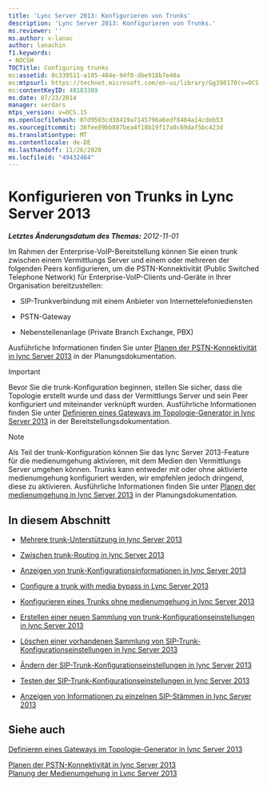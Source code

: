 ```yaml
---
title: 'Lync Server 2013: Konfigurieren von Trunks'
description: 'Lync Server 2013: Konfigurieren von Trunks.'
ms.reviewer: ''
ms.author: v-lanac
author: lanachin
f1.keywords:
- NOCSH
TOCTitle: Configuring trunks
ms:assetid: 0c339511-a185-484e-94f0-dbe918b7e48a
ms:mtpsurl: https://technet.microsoft.com/en-us/library/Gg398170(v=OCS.15)
ms:contentKeyID: 48183389
ms.date: 07/23/2014
manager: serdars
mtps_version: v=OCS.15
ms.openlocfilehash: 07d9503cd38419a7145796a6edf8484a14cdeb53
ms.sourcegitcommit: 36fee89bb887bea4f18b19f17a8c69daf5bc423d
ms.translationtype: MT
ms.contentlocale: de-DE
ms.lasthandoff: 11/26/2020
ms.locfileid: "49432464"
---
```

# <a name="configuring-trunks-in-lync-server-2013"></a>Konfigurieren von Trunks in Lync Server 2013

<div data-xmlns="http://www.w3.org/1999/xhtml">

<div class="topic" data-xmlns="http://www.w3.org/1999/xhtml" data-msxsl="urn:schemas-microsoft-com:xslt" data-cs="https://msdn.microsoft.com/">

<div data-asp="https://msdn2.microsoft.com/asp">



</div>

<div id="mainSection">

<div id="mainBody">

<span> </span>

_**Letztes Änderungsdatum des Themas:** 2012-11-01_

Im Rahmen der Enterprise-VoIP-Bereitstellung können Sie einen trunk zwischen einem Vermittlungs Server und einem oder mehreren der folgenden Peers konfigurieren, um die PSTN-Konnektivität (Public Switched Telephone Network) für Enterprise-VoIP-Clients und-Geräte in Ihrer Organisation bereitzustellen:

  - SIP-Trunkverbindung mit einem Anbieter von Internettelefoniediensten

  - PSTN-Gateway

  - Nebenstellenanlage (Private Branch Exchange, PBX)

Ausführliche Informationen finden Sie unter [Planen der PSTN-Konnektivität in lync Server 2013](lync-server-2013-planning-for-pstn-connectivity.md) in der Planungsdokumentation.

<div>


> [!IMPORTANT]  
> Bevor Sie die trunk-Konfiguration beginnen, stellen Sie sicher, dass die Topologie erstellt wurde und dass der Vermittlungs Server und sein Peer konfiguriert und miteinander verknüpft wurden. Ausführliche Informationen finden Sie unter <A href="lync-server-2013-define-a-gateway-in-topology-builder.md">Definieren eines Gateways im Topologie-Generator in lync Server 2013</A> in der Bereitstellungsdokumentation.



</div>

<div>


> [!NOTE]  
> Als Teil der trunk-Konfiguration können Sie das lync Server 2013-Feature für die medienumgehung aktivieren, mit dem Medien den Vermittlungs Server umgehen können. Trunks kann entweder mit oder ohne aktivierte medienumgehung konfiguriert werden, wir empfehlen jedoch dringend, diese zu aktivieren. Ausführliche Informationen finden Sie unter <A href="lync-server-2013-planning-for-media-bypass.md">Planen der medienumgehung in lync Server 2013</A> in der Planungsdokumentation.



</div>

<div>

## <a name="in-this-section"></a>In diesem Abschnitt

  - [Mehrere trunk-Unterstützung in lync Server 2013](lync-server-2013-multiple-trunk-support.md)

  - [Zwischen trunk-Routing in lync Server 2013](lync-server-2013-inter-trunk-routing.md)

  - [Anzeigen von trunk-Konfigurationsinformationen in lync Server 2013](lync-server-2013-view-trunk-configuration-information.md)

  - [Configure a trunk with media bypass in Lync Server 2013](lync-server-2013-configure-a-trunk-with-media-bypass.md)

  - [Konfigurieren eines Trunks ohne medienumgehung in lync Server 2013](lync-server-2013-configure-a-trunk-without-media-bypass.md)

  - [Erstellen einer neuen Sammlung von trunk-Konfigurationseinstellungen in lync Server 2013](lync-server-2013-create-a-new-collection-of-trunk-configuration-settings.md)

  - [Löschen einer vorhandenen Sammlung von SIP-Trunk-Konfigurationseinstellungen in lync Server 2013](lync-server-2013-delete-an-existing-collection-of-sip-trunk-configuration-settings.md)

  - [Ändern der SIP-Trunk-Konfigurationseinstellungen in lync Server 2013](lync-server-2013-modify-sip-trunk-configuration-settings.md)

  - [Testen der SIP-Trunk-Konfigurationseinstellungen in lync Server 2013](lync-server-2013-test-sip-trunk-configuration-settings.md)

  - [Anzeigen von Informationen zu einzelnen SIP-Stämmen in lync Server 2013](lync-server-2013-view-information-about-individual-sip-trunks.md)

</div>

<div>

## <a name="see-also"></a>Siehe auch


[Definieren eines Gateways im Topologie-Generator in lync Server 2013](lync-server-2013-define-a-gateway-in-topology-builder.md)  


[Planen der PSTN-Konnektivität in lync Server 2013](lync-server-2013-planning-for-pstn-connectivity.md)  
[Planung der Medienumgehung in Lync Server 2013](lync-server-2013-planning-for-media-bypass.md)  
  

</div>

</div>

<span> </span>

</div>

</div>

</div>

